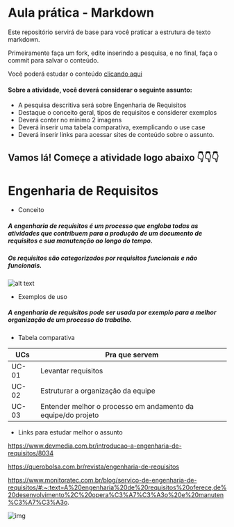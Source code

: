 # Aula prática - Markdown

Este repositório servirá de base para você praticar a estrutura de texto markdown. 

Primeiramente faça um fork, edite inserindo a pesquisa, e no final, faça o commit para salvar o conteúdo.

Você poderá estudar o conteúdo [clicando aqui](https://docs.pipz.com/central-de-ajuda/learning-center/guia-basico-de-markdown#open)

#### Sobre a atividade, você deverá considerar o seguinte assunto:

- A pesquisa descritiva será sobre Engenharia de Requisitos
- Destaque o conceito geral, tipos de requisitos e considerer exemplos
- Deverá conter no mínimo 2 imagens
- Deverá inserir uma tabela comparativa, exemplicando o use case
- Deverá inserir links para acessar sites de conteúdo sobre o assunto.


## Vamos lá! Começe a atividade logo abaixo 👇👇👇


# Engenharia de Requisitos

* Conceito
##### A engenharia de requisitos é um processo que engloba todas as atividades que contribuem para a produção de um documento de requisitos e sua manutenção ao longo do tempo.
##### Os requisitos são categorizados por requisitos funcionais e não funcionais.

![alt text](https://slideplayer.com.br/slide/1795290/9/images/3/O+Processo+da+Engenharia+de+Requisitos.jpg)



* Exemplos de uso
##### A engenharia de requisitos pode ser usada por exemplo para a melhor organização de um processo do trabalho.


* Tabela comparativa

| UCs  | Pra que servem |
| ------------- | ------------- |
| UC-01  | Levantar requisitos  |
| UC-02  | Estruturar a organização da equipe  |
| UC-03  | Entender melhor o processo em andamento da equipe/do projeto  |

* Links para estudar melhor o assunto

https://www.devmedia.com.br/introducao-a-engenharia-de-requisitos/8034

https://querobolsa.com.br/revista/engenharia-de-requisitos

https://www.monitoratec.com.br/blog/servico-de-engenharia-de-requisitos/#:~:text=A%20engenharia%20de%20requisitos%20oferece,de%20desenvolvimento%2C%20opera%C3%A7%C3%A3o%20e%20manuten%C3%A7%C3%A3o.

![img](https://media.tenor.com/YKgpivai3fYAAAAM/good-night-homestuck-good-evening-homestuck.gif)
